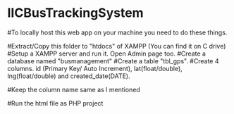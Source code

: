 # IICBusTrackingSystem

#To locally host this web app on your machine you need to do these things.

#Extract/Copy this folder to "htdocs" of XAMPP (You can find it on C drive)
#Setup a XAMPP server and run it. Open Admin page too.
#Create a database named "busmanagement"
#Create a table "tbl_gps". 
#Create 4 columns. id (Primary Key/ Auto Increment), lat(float/double), lng(float/double) and created_date(DATE).

#Keep the column name same as I mentioned

#Run the html file as PHP project
